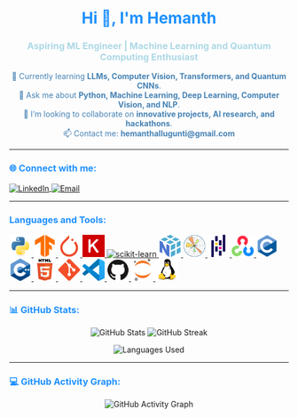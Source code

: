 <!-- Header Section -->
<h1 align="center" style="color:#1E90FF;">Hi 👋, I'm Hemanth</h1>
<h3 align="center" style="color:#ADD8E6;">Aspiring ML Engineer | Machine Learning and Quantum Computing Enthusiast</h3>

<!-- About Section -->
<p align="center" style="color:#4682B4;">
  🌱 Currently learning <strong>LLMs, Computer Vision, Transformers, and Quantum CNNs</strong>.<br>
  💬 Ask me about <strong>Python, Machine Learning, Deep Learning, Computer Vision, and NLP</strong>.<br>
  🤝 I’m looking to collaborate on <strong>innovative projects, AI research, and hackathons</strong>.<br>
  📫 Contact me: <strong>hemanthallugunti@gmail.com</strong>
</p>

---

<!-- Connect with Me Section -->
<h3 align="left" style="color:#1E90FF;">🌐 Connect with me:</h3>
<p align="left">
  <a href="https://www.linkedin.com/in/hemanth-reddy-allugunti-883b36216/" target="_blank">
    <img align="center" src="https://img.shields.io/badge/LinkedIn-%230077B5.svg?logo=linkedin&logoColor=white" alt="LinkedIn" height="30" />
  </a>
  <a href="mailto:hemanthallugunti@gmail.com" target="_blank">
    <img align="center" src="https://img.shields.io/badge/Email-%23D14836.svg?logo=gmail&logoColor=white" alt="Email" height="30" />
  </a>
</p>

---

<!-- Languages and Tools Section -->
<h3 align="left" style="color:#1E90FF;">Languages and Tools:</h3>
<p align="left">
  <a href="https://www.python.org" target="_blank" rel="noreferrer">
    <img src="https://raw.githubusercontent.com/devicons/devicon/master/icons/python/python-original.svg" alt="Python" width="40" height="40"/>
  </a>
  <a href="https://www.tensorflow.org/" target="_blank" rel="noreferrer">
    <img src="https://raw.githubusercontent.com/devicons/devicon/master/icons/tensorflow/tensorflow-original.svg" alt="TensorFlow" width="40" height="40"/>
  </a>
  <a href="https://pytorch.org/" target="_blank" rel="noreferrer">
    <img src="https://raw.githubusercontent.com/devicons/devicon/master/icons/pytorch/pytorch-original.svg" alt="PyTorch" width="40" height="40"/>
  </a>
  <a href="https://keras.io/" target="_blank" rel="noreferrer">
    <img src="https://raw.githubusercontent.com/devicons/devicon/master/icons/keras/keras-original.svg" alt="Keras" width="40" height="40"/>
  </a>
  <a href="https://scikit-learn.org/" target="_blank" rel="noreferrer">
    <img src="https://upload.wikimedia.org/wikipedia/commons/thumb/1/1b/Scikit-learn_logo_small.svg/512px-Scikit-learn_logo_small.svg.png" alt="scikit-learn" width="40" height="40"/>
  </a>

  <a href="https://numpy.org/" target="_blank" rel="noreferrer">
    <img src="https://raw.githubusercontent.com/devicons/devicon/master/icons/numpy/numpy-original.svg" alt="NumPy" width="40" height="40"/>
  </a>
  <a href="https://matplotlib.org/" target="_blank" rel="noreferrer">
    <img src="https://raw.githubusercontent.com/devicons/devicon/master/icons/matplotlib/matplotlib-original.svg" alt="Matplotlib" width="40" height="40"/>
  </a>
  <a href="https://pandas.pydata.org/" target="_blank" rel="noreferrer">
    <img src="https://raw.githubusercontent.com/devicons/devicon/master/icons/pandas/pandas-original.svg" alt="Pandas" width="40" height="40"/>
  </a>
  <a href="https://opencv.org/" target="_blank" rel="noreferrer">
    <img src="https://raw.githubusercontent.com/devicons/devicon/master/icons/opencv/opencv-original.svg" alt="OpenCV" width="40" height="40"/>
  </a>
  <a href="https://www.cprogramming.com/" target="_blank" rel="noreferrer">
    <img src="https://raw.githubusercontent.com/devicons/devicon/master/icons/c/c-original.svg" alt="C" width="40" height="40"/>
  </a>
  <a href="https://www.w3schools.com/cpp/" target="_blank" rel="noreferrer">
    <img src="https://raw.githubusercontent.com/devicons/devicon/master/icons/cplusplus/cplusplus-original.svg" alt="C++" width="40" height="40"/>
  </a>
  <a href="https://www.w3schools.com/html/" target="_blank" rel="noreferrer">
    <img src="https://raw.githubusercontent.com/devicons/devicon/master/icons/html5/html5-original-wordmark.svg" alt="HTML5" width="40" height="40"/>
  </a>
  <a href="https://git-scm.com/" target="_blank" rel="noreferrer">
    <img src="https://raw.githubusercontent.com/devicons/devicon/master/icons/git/git-original.svg" alt="Git" width="40" height="40"/>
  </a>
  <a href="https://code.visualstudio.com/" target="_blank" rel="noreferrer">
    <img src="https://raw.githubusercontent.com/devicons/devicon/master/icons/vscode/vscode-original.svg" alt="Visual Studio Code" width="40" height="40"/>
  </a>
  <a href="https://github.com/" target="_blank" rel="noreferrer">
    <img src="https://raw.githubusercontent.com/devicons/devicon/master/icons/github/github-original.svg" alt="GitHub" width="40" height="40"/>
  </a>
  <a href="https://jupyter.org/" target="_blank" rel="noreferrer">
    <img src="https://raw.githubusercontent.com/devicons/devicon/master/icons/jupyter/jupyter-original.svg" alt="Jupyter Notebook" width="40" height="40"/>
  </a>
  <a href="https://www.linux.org/" target="_blank" rel="noreferrer">
    <img src="https://raw.githubusercontent.com/devicons/devicon/master/icons/linux/linux-original.svg" alt="Linux" width="40" height="40"/>
  </a>
</p>


---

<!-- GitHub Stats Section -->
<h3 align="left" style="color:#1E90FF;">📊 GitHub Stats:</h3>
<p align="center">
  <img src="https://github-readme-stats.vercel.app/api?username=alluguntihemanth&theme=radical&hide_border=false&show_icons=true" alt="GitHub Stats" width="49%" />
  <img src="https://github-readme-streak-stats.herokuapp.com/?user=alluguntihemanth&theme=radical&hide_border=false" alt="GitHub Streak" width="49%" />
</p>

<!-- Languages Used Section -->
<p align="center">
  <img src="https://github-readme-stats.vercel.app/api/top-langs/?username=alluguntihemanth&theme=radical&hide=jupyter%20notebook&layout=compact&langs_count=6" alt="Languages Used" width="45%" />
</p>

---

<!-- Activity Graph Section -->
<h3 align="left" style="color:#1E90FF;">💻 GitHub Activity Graph:</h3>
<p align="center">
  <img src="https://github-readme-activity-graph.vercel.app/graph?username=alluguntihemanth&theme=react-dark" alt="GitHub Activity Graph" />
</p>
